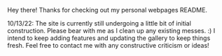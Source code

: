 Hey there! Thanks for checking out my personal webpages README.

10/13/22: The site is currently still undergoing a little bit of initial construction. Please bear with me as I clean up any existing messes. :) I intend to keep adding features and updating the gallery to keep things fresh. Feel free to contact me with any constructive criticism or ideas!
